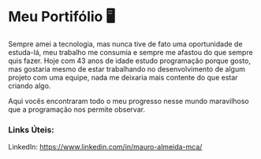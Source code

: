 # Meu Portifólio :desktop_computer: 

Sempre amei a tecnologia, mas nunca tive de fato uma oportunidade de estuda-lá, meu trabalho me consumia e sempre me afastou do que sempre quis fazer. Hoje com 43 anos de idade estudo programação porque gosto, mas gostaria mesmo de estar trabalhando no desenvolvimento de algum projeto com uma equipe, nada me deixaria mais contente do que estar criando algo.



Aqui vocês encontraram todo o meu progresso nesse mundo maravilhoso que a programação nos permite observar.



### Links Úteis:

LinkedIn: https://www.linkedin.com/in/mauro-almeida-mca/





